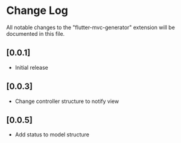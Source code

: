 # Change Log

All notable changes to the "flutter-mvc-generator" extension will be documented in this file.

## [0.0.1]

- Initial release

## [0.0.3]

- Change controller structure to notify view

## [0.0.5]

- Add status to model structure
